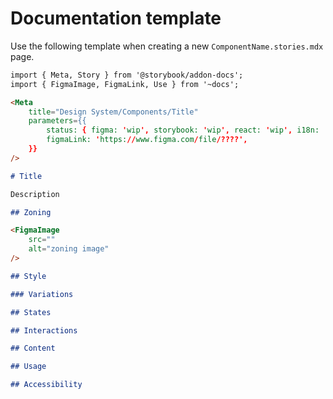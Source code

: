 # Documentation template

Use the following template when creating a new `ComponentName.stories.mdx` page.

```markdown
import { Meta, Story } from '@storybook/addon-docs';
import { FigmaImage, FigmaLink, Use } from '~docs';

<Meta
    title="Design System/Components/Title"
    parameters={{
        status: { figma: 'wip', storybook: 'wip', react: 'wip', i18n: 'na' },
        figmaLink: 'https://www.figma.com/file/????',
    }}
/>

# Title

Description

## Zoning

<FigmaImage
    src=""
    alt="zoning image"
/>

## Style

### Variations

## States

## Interactions

## Content

## Usage

## Accessibility
```
